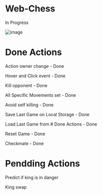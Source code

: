 # Web-Chess
In Progress

![image](https://github.com/Hardknox1996/Web-Chess/assets/13415434/33382b0a-3276-467a-86da-b8def8c78cb8)

# Done Actions
Action owner change                 - Done

Hover and Click event               - Done

Kill opponent                       - Done

All Specific Movements set          - Done

Avoid self killing                  - Done

Save Last Game on Local Storage     - Done

Load Last Game from # Done Actions  - Done

Reset Game                          - Done

Checkmate                           - Done

# Pendding Actions
Predict if king is in danger

King swap
